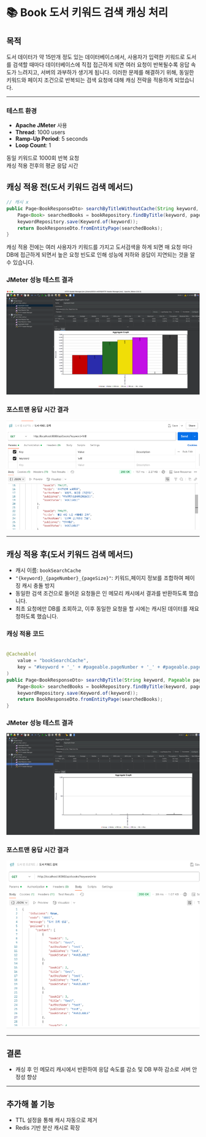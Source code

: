 # 📚 Book 도서 키워드 검색 캐싱 처리

## 목적

도서 데이터가 약 15만개 정도 있는 데이터베이스에서, 사용자가 입력한 키워드로 도서를 검색할 때마다 데이터베이스에 직접 접근하게 되면 여러 요청이 반복될수록 응답 속도가
느려지고, 서버의 과부하가 생기게 됩니다.
이러한 문제를 해결하기 위해, 동일한 키워드와 페이지 조건으로 반복되는 검색 요청에 대해 캐싱 전략을 적용하게 되었습니다.

---

### 테스트 환경

- **Apache JMeter** 사용
- **Thread**: 1000 users
- **Ramp-Up Period**: 5 seconds
- **Loop Count**: 1

동일 키워드로 1000회 반복 요청<br>
캐싱 적용 전후의 평균 응답 시간

## 캐싱 적용 전(도서 키워드 검색 메서드)

```java
// 캐시 x
public Page<BookResponseDto> searchByTitleWithoutCache(String keyword, Pageable pageable) {
    Page<Book> searchedBooks = bookRepository.findByTitle(keyword, pageable);
    keywordRepository.save(Keyword.of(keyword));
    return BookResponseDto.fromEntityPage(searchedBooks);
}
```

캐싱 적용 전에는 여러 사용자가 키워드를 가지고 도서검색을 하게 되면 매 요청 마다 DB에 접근하게 되면서 높은 요청 빈도로 인해 성능에 저하와 응답이 지연되는 것을 알 수
있습니다.

### JMeter 성능 테스트 결과

![img_1.png](image/ysV1.png)

### 포스트맨 응답 시간 결과

![img.png](image/ysPostV2.png)

---

## 캐싱 적용 후(도서 키워드 검색 메서드)

- 캐시 이름: `bookSearchCache`
- `"{keyword}_{pageNumber}_{pageSize}"`: 키워드,페이지 정보를 조합하여 페이징 캐시 충돌 방지
- 동일한 검색 조건으로 들어온 요청들은 인 메모리 캐시에서 결과를 반환하도록 했습니다.
- 최초 요청에만 DB를 조회하고, 이후 동일한 요청을 할 시에는 캐시된 데이터를 재요청하도록 했습니다.

### 캐싱 적용 코드

```java

@Cacheable(
    value = "bookSearchCache",
    key = "#keyword + '_' + #pageable.pageNumber + '_' + #pageable.pageSize"
)
public Page<BookResponseDto> searchByTitle(String keyword, Pageable pageable) {
    Page<Book> searchedBooks = bookRepository.findByTitle(keyword, pageable);
    keywordRepository.save(Keyword.of(keyword));
    return BookResponseDto.fromEntityPage(searchedBooks);
}
```

### JMeter 성능 테스트 결과

![img.png](image/ysV2.png)

### 포스트맨 응답 시간 결과

![img.png](image/ysPostV1.png)

---

## 결론

- 캐싱 후 인 메모리 캐시에서 반환하여 응답 속도를 감소 및 DB 부하 감소로 서버 안정성 향상

---

## 추가해 볼 기능

- TTL 설정을 통해 캐시 자동으로 제거
- Redis 기반 분산 캐시로 확장